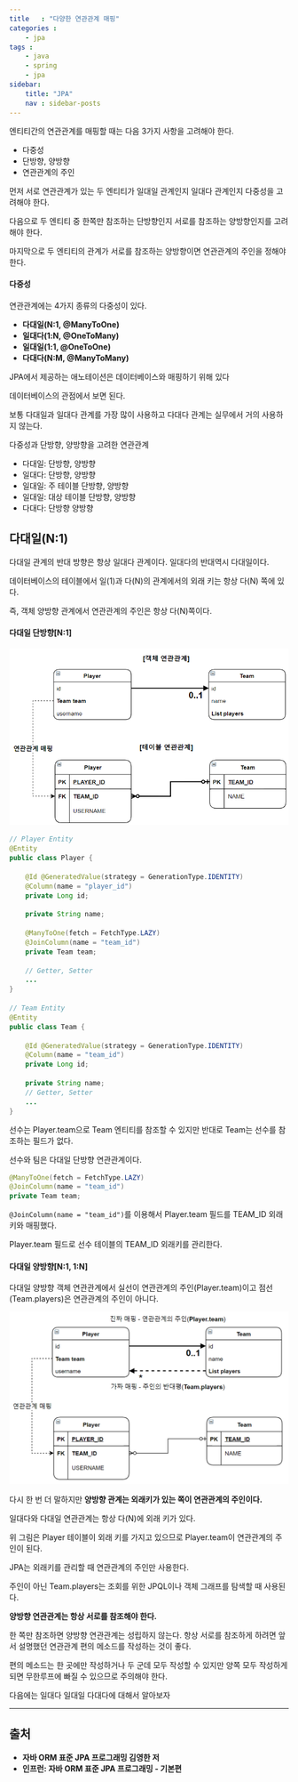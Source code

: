 ```yaml
---
title   : "다양한 연관관계 매핑"
categories : 
    - jpa
tags : 
    - java
    - spring
    - jpa
sidebar:
    title: "JPA"
    nav : sidebar-posts
---  
```


엔티티간의 연관관계를 매핑할 때는 다음 3가지 사항을 고려해야 한다.  

- 다중성
- 단방향, 양방향
- 연관관계의 주인

먼저 서로 연관관계가 있는 두 엔티티가 일대일 관계인지 일대다 관계인지 다중성을 고려해야 한다.  

다음으로 두 엔티티 중 한쪽만 참조하는 단방향인지 서로를 참조하는 양방향인지를 고려해야 한다.  

마지막으로 두 엔티티의 관계가 서로를 참조하는 양방향이면 연관관계의 주인을 정해야 한다.  

#### 다중성  

연관관계에는 4가지 종류의 다중성이 있다.  

- **다대일(N:1, @ManyToOne)**  
- **일대다(1:N, @OneToMany)**
- **일대일(1:1, @OneToOne)**
- **다대다(N:M, @ManyToMany)**

JPA에서 제공하는 애노테이션은 데이터베이스와 매핑하기 위해 있다  

데이터베이스의 관점에서 보면 된다.  

보통 다대일과 일대다 관계를 가장 많이 사용하고 다대다 관계는 실무에서 거의 사용하지 않는다.  

다중성과 단방향, 양방향을 고려한 연관관계  

- 다대일: 단방향, 양방향
- 일대다: 단방향, 양방향
- 일대일: 주 테이블 단방향, 양방향
- 일대일: 대상 테이블 단방향, 양방향
- 다대다: 단방향 양방향


## 다대일(N:1)  

다대일 관계의 반대 방향은 항상 일대다 관계이다. 일대다의 반대역시 다대일이다.  

데이터베이스의 테이블에서 일(1)과 다(N)의 관계에서의 외래 키는 항상 다(N) 쪽에 있다.  

즉, 객체 양방향 관계에서 연관관계의 주인은 항상 다(N)쪽이다.  

#### 다대일 단방향[N:1]  

![N](/assets/img/JPA/단방향.PNG)  

```java
// Player Entity
@Entity
public class Player {

    @Id @GeneratedValue(strategy = GenerationType.IDENTITY)
    @Column(name = "player_id")
    private Long id;

    private String name;

    @ManyToOne(fetch = FetchType.LAZY)
    @JoinColumn(name = "team_id")
    private Team team;

    // Getter, Setter
    ...
}

// Team Entity
@Entity
public class Team {

    @Id @GeneratedValue(strategy = GenerationType.IDENTITY)
    @Column(name = "team_id")
    private Long id;

    private String name;
    // Getter, Setter
    ...
}
```

선수는 Player.team으로 Team 엔티티를 참조할 수 있지만 반대로 Team는 선수를 참조하는 필드가 없다.  

선수와 팀은 다대일 단방향 연관관계이다.  

```java
@ManyToOne(fetch = FetchType.LAZY)
@JoinColumn(name = "team_id")
private Team team;
```

`@JoinColumn(name = "team_id")`를 이용해서 Player.team 필드를 TEAM_ID 외래 키와 매핑했다.  

Player.team 필드로 선수 테이블의 TEAM_ID 외래키를 관리한다.  


#### 다대일 양방향[N:1, 1:N]  

다대일 양방향 객체 연관관계에서 실선이 연관관계의 주인(Player.team)이고 점선(Team.players)은 연관관계의 주인이 아니다.  

![owner](/assets/img/JPA/owner.PNG)  

다시 한 번 더 말하지만 **양방향 관계는 외래키가 있는 쪽이 연관관계의 주인이다.**  

일대다와 다대일 연관관계는 항상 다(N)에 외래 키가 있다.  

위 그림은 Player 테이블이 외래 키를 가지고 있으므로 Player.team이 연관관계의 주인이 된다.  

JPA는 외래키를 관리할 때 연관관계의 주인만 사용한다.  

주인이 아닌 Team.players는 조회를 위한 JPQL이나 객체 그래프를 탐색할 때 사용된다.  


**양방향 연관관계는 항상 서로를 참조해야 한다.**  

한 쪽만 참조하면 양방향 연관관계는 성립하지 않는다. 항상 서로를 참조하게 하려면 앞서 설명했던 연관관계 편의 메소드를 작성하는 것이 좋다.  

편의 메소드는 한 곳에만 작성하거나 두 군데 모두 작성할 수 있지만 양쪽 모두 작성하게 되면 무한루프에 빠질 수 있으므로 주의해야 한다.  


다음에는 일대다 일대일 다대다에 대해서 알아보자

---

## 출처  
- **자바 ORM 표준 JPA 프로그래밍 김영한 저**  
- **인프런: 자바 ORM 표준 JPA 프로그래밍 - 기본편**  